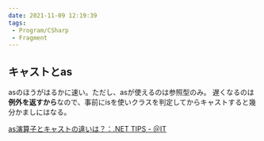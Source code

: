 ```yaml
---
date: 2021-11-09 12:19:39
tags:
 - Program/CSharp
 - Fragment
---
```


## キャストとas
asのほうがはるかに速い。ただし、asが使えるのは参照型のみ。
遅くなるのは**例外を返すから**なので、事前にisを使いクラスを判定してからキャストすると幾分かましにはなる。

[as演算子とキャストの違いは？：.NET TIPS - ＠IT](https://www.atmarkit.co.jp/ait/articles/0304/04/news004.html)